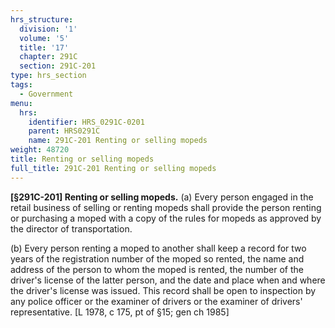 ```yaml
---
hrs_structure:
  division: '1'
  volume: '5'
  title: '17'
  chapter: 291C
  section: 291C-201
type: hrs_section
tags:
  - Government
menu:
  hrs:
    identifier: HRS_0291C-0201
    parent: HRS0291C
    name: 291C-201 Renting or selling mopeds
weight: 48720
title: Renting or selling mopeds
full_title: 291C-201 Renting or selling mopeds
---
```

**[§291C-201] Renting or selling mopeds.** (a) Every person engaged in the retail business of selling or renting mopeds shall provide the person renting or purchasing a moped with a copy of the rules for mopeds as approved by the director of transportation.

(b) Every person renting a moped to another shall keep a record for two years of the registration number of the moped so rented, the name and address of the person to whom the moped is rented, the number of the driver's license of the latter person, and the date and place when and where the driver's license was issued. This record shall be open to inspection by any police officer or the examiner of drivers or the examiner of drivers' representative. [L 1978, c 175, pt of §15; gen ch 1985]